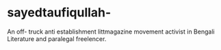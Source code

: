 # sayedtaufiqullah-
An off- truck anti establishment littmagazine movement activist in Bengali Literature and paralegal freelencer. 
